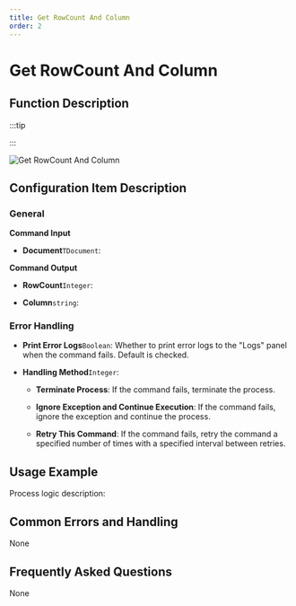 ```yaml
---
title: Get RowCount And Column
order: 2
---
```


# Get RowCount And Column

## Function Description

:::tip 

:::

![Get RowCount And Column](../../../assets/Get%20RowCount%20And%20Column_command.png)

## Configuration Item Description

### General

**Command Input**

- **Document**`TDocument`: 


**Command Output**

- **RowCount**`Integer`: 

- **Column**`string`: 

### Error Handling

- **Print Error Logs**`Boolean`: Whether to print error logs to the "Logs" panel when the command fails. Default is checked. 

- **Handling Method**`Integer`:

    - **Terminate Process**: If the command fails, terminate the process.

    - **Ignore Exception and Continue Execution**: If the command fails, ignore the exception and continue the process.

    - **Retry This Command**: If the command fails, retry the command a specified number of times with a specified interval between retries.

## Usage Example

Process logic description:

## Common Errors and Handling

None

## Frequently Asked Questions

None

